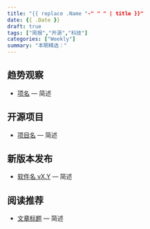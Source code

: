 ```yaml
---
title: "{{ replace .Name "-" " " | title }}"
date: {{ .Date }}
draft: true
tags: ["周报","开源","科技"]
categories: ["Weekly"]
summary: "本期精选："
---
```


## 趋势观察
- [项名](链接) — 简述

## 开源项目
- [项目名](链接) — 简述

## 新版本发布
- [软件名 vX.Y](链接) — 简述

## 阅读推荐
- [文章标题](链接) — 简述